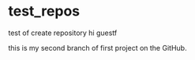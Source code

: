 # test_repos
test of create repository
hi guestf

this is my second branch of first project on the GitHub.
